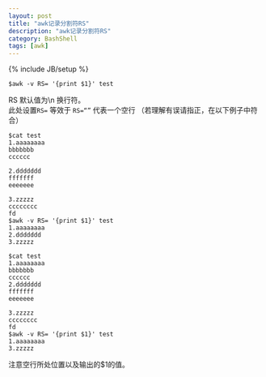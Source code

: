 ```yaml
---
layout: post
title: "awk记录分割符RS"
description: "awk记录分割符RS"
category: BashShell
tags: [awk]
---
```

{% include JB/setup %}

	$awk -v RS= '{print $1}' test

RS 默认值为\n 换行符。  
此处设置`RS=` 等效于 `RS=“”` 代表一个空行 （若理解有误请指正，在以下例子中符合）

	$cat test
	1.aaaaaaaa
	bbbbbbb
	cccccc

	2.ddddddd
	fffffff
	eeeeeee

	3.zzzzz
	cccccccc
	fd
	$awk -v RS= '{print $1}' test
	1.aaaaaaaa
	2.ddddddd
	3.zzzzz

	$cat test
	1.aaaaaaaa
	bbbbbbb
	cccccc
	2.ddddddd
	fffffff
	eeeeeee

	3.zzzzz
	cccccccc
	fd
	$awk -v RS= '{print $1}' test
	1.aaaaaaaa
	3.zzzzz

注意空行所处位置以及输出的$1的值。